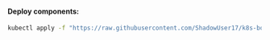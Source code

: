 #### Deploy components:
```bash
kubectl apply -f "https://raw.githubusercontent.com/ShadowUser17/k8s-bootstrap/master/nfs-subdir-external-provisioner/fluxcd-deploy.yml"
```
